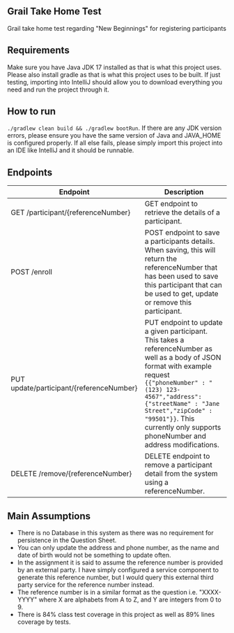 ## Grail Take Home Test
Grail take home test regarding "New Beginnings" for registering participants

## Requirements
Make sure you have Java JDK 17 installed as that is what this project uses. Please also install gradle as that is what this project uses to be built. If just testing, importing into IntelliJ should allow you to download everything you need and run the project through it.

## How to run
```./gradlew clean build && ./gradlew bootRun```. If there are any JDK version errors, please ensure you have the same version of Java and JAVA_HOME is configured properly. If all else fails, please simply import this project into an IDE like IntelliJ and it should be runnable.

## Endpoints

| Endpoint                                 | Description                                                                                                                                                                                                                                                                                                 |
|------------------------------------------|-------------------------------------------------------------------------------------------------------------------------------------------------------------------------------------------------------------------------------------------------------------------------------------------------------------|
| GET /participant/{referenceNumber}       | GET endpoint to retrieve the details of a participant.                                                                                                                                                                                                                                                      |
| POST /enroll                             | POST endpoint to save a participants details. When saving, this will return the referenceNumber that has been used to save this participant that can be used to get, update or remove this participant.                                                                                                     |
| PUT update/participant/{referenceNumber} | PUT endpoint to update a given participant. This takes a referenceNumber as well as a body of JSON format with example request ```{{"phoneNumber" : "(123) 123-4567","address": {"streetName" : "Jane Street","zipCode" : "99501"}}```. This currently only supports phoneNumber and address modifications. |
| DELETE /remove/{referenceNumber}         | DELETE endpoint to remove a participant detail from the system using a referenceNumber.                                                                                                                                                                                                                     |

## Main Assumptions
* There is no Database in this system as there was no requirement for persistence in the Question Sheet.
* You can only update the address and phone number, as the name and date of birth would not be something to update often.
* In the assignment it is said to assume the reference number is provided by an external party. I have simply configured a service component to generate this reference number, but I would query this external third party service for the reference number instead.
* The reference number is in a similar format as the question i.e. "XXXX-YYYY" where X are alphabets from A to Z, and Y are integers from 0 to 9.
* There is 84% class test coverage in this project as well as 89% lines coverage by tests.

